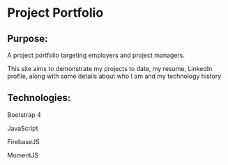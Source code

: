 # Project Portfolio

## Purpose:

A project portfolio targeting employers and project managers.

This site aims to demonstrate my projects to date, my resume, LinkedIn profile, along with some details about who I am and my technology history

## Technologies:

Bootstrap 4

JavaScript

FirebaseJS

MomentJS




